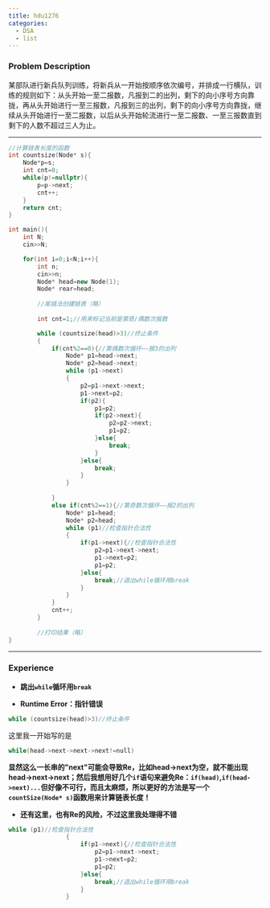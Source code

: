 ```yaml
---
title: hdu1276
categories:
  - DSA
  - list
---
```

### Problem Description

某部队进行新兵队列训练，将新兵从一开始按顺序依次编号，并排成一行横队，训练的规则如下：从头开始一至二报数，凡报到二的出列，剩下的向小序号方向靠拢，再从头开始进行一至三报数，凡报到三的出列，剩下的向小序号方向靠拢，继续从头开始进行一至二报数，以后从头开始轮流进行一至二报数、一至三报数直到剩下的人数不超过三人为止。

---
```cpp
//计算链表长度的函数
int countsize(Node* s){
	Node*p=s;
	int cnt=0;
	while(p!=nullptr){
		p=p->next;
		cnt++;
	}
	return cnt;
}

int main(){
    int N;
    cin>>N;

    for(int i=0;i<N;i++){
        int n;
        cin>>n;
        Node* head=new Node(1);
        Node* rear=head;
		
		//尾插法创建链表（略）
        
        int cnt=1;//用来标记当前是第奇/偶数次报数

		while (countsize(head)>3)//终止条件
        {
            if(cnt%2==0){//第偶数次循环——报3的出列
                Node* p1=head->next;
                Node* p2=head->next;
                while (p1->next)
                {
                    p2=p1->next->next;
                    p1->next=p2;
                    if(p2){
                        p1=p2;
                        if(p2->next){
                            p2=p2->next;
                            p1=p2;
                        }else{
                        	break;
						}
                    }else{
						break;
					}
                }
                
            }
            else if(cnt%2==1){//第奇数次循环——报2的出列
                Node* p1=head;
                Node* p2=head;
                while (p1)//检查指针合法性
                {
                    if(p1->next){//检查指针合法性
                        p2=p1->next->next;
                        p1->next=p2;
                        p1=p2;  
                    }else{
                    	break;//退出while循环用break
					}
                }
            }
            cnt++;
        }
        
        //打印结果（略）
}
```

---
### Experience

- **跳出`while`循环用`break`** 
	
- **Runtime Error：指针错误**

```cpp
while (countsize(head)>3)//终止条件
```

   这里我一开始写的是
```cpp
while(head->next->next->next!=null)
```

**显然这么一长串的"next"可能会导致Re，比如head->next为空，就不能出现head->next->next；然后我想用好几个`if`语句来避免Re：`if(head)`,`if(head->next)...`但好像不可行，而且太麻烦，所以更好的方法是写一个`countSize(Node* s)`函数用来计算链表长度！** 
	
- **还有这里，也有Re的风险，不过这里我处理得不错** 

```cpp
while (p1)//检查指针合法性
                {
                    if(p1->next){//检查指针合法性
                        p2=p1->next->next;
                        p1->next=p2;
                        p1=p2;  
                    }else{
                    	break;//退出while循环用break
					}
                }
```
